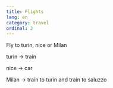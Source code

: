 ```yaml
---
title: Flights
lang: en
category: travel
ordinal: 2
---
```


Fly to turin, nice or Milan 

turin -> train

nice -> car

Milan -> train to turin and train to saluzzo


